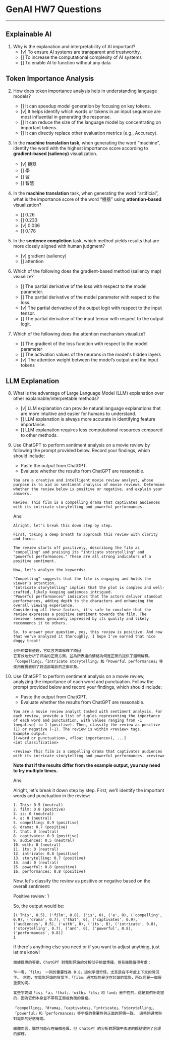 # GenAI HW7 Questions
---
## Explainable AI
1. Why is the explanation and interpretability of AI important?
    - [v] To ensure AI systems are transparent and trustworthy.
    - [] To increase the computational complexity of AI systems
    - [] To enable AI to function without any data

## Token Importance Analysis
2. How does token importance analysis help in understanding language models?
    - [] It can speedup model generation by focusing on key tokens.
    - [v] It helps identify which words or tokens in an input sequence are most influential in generating the response.
    - [] It can reduce the size of the language model by concentrating on important tokens.
    - [] It can directly replace other evaluation metrics (e.g., Accuracy).

3. In the **machine translation task**, when generating the word “machine”, identify the word with the highest importance score according to **gradient-based (saliency)** visualization.
    - [v] 機器
    - [] 學
    - [] 習
    - [] 智慧

4. In the **machine translation** task, when generating the word “artificial”, what is the importance score of the word “機器” using **attention-based** visualization?
    - [] 0.26
    - [] 0.233
    - [v] 0.036
    - [] 0.178

5. In the **sentence completion** task, which method yields results that are more closely aligned with human judgment?
    - [v] gradient (saliency)
    - [] attention

6. Which of the following does the gradient-based method (saliency map) visualize?
    - [] The partial derivative of the loss with respect to the model parameter.
    - [] The partial derivative of the model parameter with respect to the loss.
    - [v] The partial derivative of the output logit with respect to the input tensor.
    - [] The partial derivative of the input tensor with respect to the output logit.

7. Which of the following does the attention mechanism visualize?
    - [] The gradient of the loss function with respect to the model parameter
    - [] The activation values of the neurons in the model's hidden layers
    - [v] The attention weight between the model’s output and the input tokens

## LLM Explanation
8. What is the advantage of Large Language Model (LLM) explanation over other explainable/interpretable methods?
    - [v] LLM explanation can provide natural language explanations that are more intuitive and easier for humans to understand.
    - [] LLM explanation is always more accurate in identifying feature importance.
    - [] LLM explanation requires less computational resources compared to other methods.

9. Use ChatGPT to perform sentiment analysis on a movie review by following the prompt provided below. Record your findings, which should include:
    * Paste the output from ChatGPT.
    * Evaluate whether the results from ChatGPT are reasonable.
    ```
    You are a creative and intelligent movie review analyst, whose purpose is to aid in sentiment analysis of movie reviews. Determine whether the review below is positive or negative, and explain your answers. 

    Review: This film is a compelling drama that captivates audiences with its intricate storytelling and powerful performances.
    ```

    Ans: 
    ```
    Alright, let's break this down step by step.

    First, taking a deep breath to approach this review with clarity and focus.

    The review starts off positively, describing the film as "compelling" and praising its "intricate storytelling" and "powerful performances." These are all strong indicators of a positive sentiment.

    Now, let's analyze the keywords:

    "Compelling" suggests that the film is engaging and holds the viewer's attention.
    "Intricate storytelling" implies that the plot is complex and well-crafted, likely keeping audiences intrigued.
    "Powerful performances" indicates that the actors deliver standout performances, adding depth to the characters and enhancing the overall viewing experience.
    Considering all these factors, it's safe to conclude that the review expresses a positive sentiment towards the film. The reviewer seems genuinely impressed by its quality and likely recommends it to others.

    So, to answer your question, yes, this review is positive. And now that we've analyzed it thoroughly, I hope I've earned that nice doggy treat!
    ```
    ```
    分析相當有道理，它從各方面解釋了原因
    它有效地分析了評論的正面方面，並為所表達的情緒為何是正面的提供了邏輯解釋。
    「Compelling」、「Intricate storytelling」和「Powerful performances」等使用確實表明了對這部電影的正面印象。
    ```

10. Use ChatGPT to perform sentiment analysis on a movie review, analyzing the importance of each word and punctuation. Follow the prompt provided below and record your findings, which should include:
    * Paste the output from ChatGPT.
    * Evaluate whether the results from ChatGPT are reasonable.
    ```
    You are a movie review analyst tasked with sentiment analysis. For each review, provide a list of tuples representing the importance of each word and punctuation, with values ranging from -1 (negative) to 1 (positive). Then, classify the review as positive (1) or negative (-1). The review is within <review> tags.
    Example output:
    [(<word or punctuation>, <float importance>), ...]
    <int classification>

    <review> This film is a compelling drama that captivates audiences with its intricate storytelling and powerful performances. <review>
    ```
    **Note that if the results differ from the example output, you may need to try multiple times.**

    Ans:

    Alright, let's break it down step by step. First, we'll identify the important words and punctuation in the review:
    ```
    1. This: 0.5 (neutral)
    2. film: 0.8 (positive)
    3. is: 0 (neutral)
    4. a: 0 (neutral)
    5. compelling: 0.9 (positive)
    6. drama: 0.7 (positive)
    7. that: 0 (neutral)
    8. captivates: 0.9 (positive)
    9. audiences: 0.5 (neutral)
    10. with: 0 (neutral)
    11. its: 0 (neutral)
    12. intricate: 0.8 (positive)
    13. storytelling: 0.7 (positive)
    14. and: 0 (neutral)
    15. powerful: 0.8 (positive)
    16. performances: 0.8 (positive)
    ```

    Now, let's classify the review as positive or negative based on the overall sentiment:

    Positive review: 1

    So, the output would be:

    ```
    [('This', 0.5), ('film', 0.8), ('is', 0), ('a', 0), ('compelling', 0.9), ('drama', 0.7), ('that', 0), ('captivates', 0.9), ('audiences', 0.5), ('with', 0), ('its', 0), ('intricate', 0.8), ('storytelling', 0.7), ('and', 0), ('powerful', 0.8), ('performances', 0.8)]
    1
    ```

    If there's anything else you need or if you want to adjust anything, just let me know!

    ```
    根據提供的答案，ChatGPT 對電影評論的分析似乎相當準確，但有幾點值得考慮：

    乍一看，「film」 一詞的重要性為 0.8，這似乎很奇怪，尤其是在不考慮上下文的情況下。 然而，在電影評論的背景下，「film」通常指的是正在討論的電影，所以它是一個很重要的詞。

    某些字詞如「is」、「a」、「that」、「with」、「its」和「and」是中性的，這是我們所期望的，因為它們本身並不帶有正面或負面的情緒。

    「compelling」、「drama」、「captivates」、「intricate」、「storytelling」、「powerful」和「performances」等字眼的重要性與正面的評價一致。 這些詞通常與對電影的好感有關。

    總體而言，雖然可能存在細微差異，但 ChatGPT 的分析對評論中表達的觀點提供了合理的解釋。
    ```